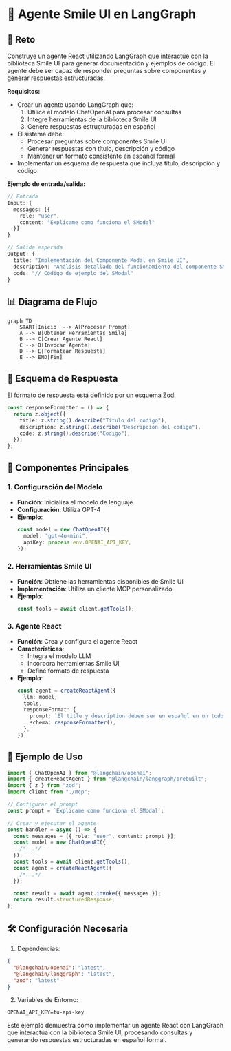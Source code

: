 # 🎨 Agente Smile UI en LangGraph

## 🎯 Reto

Construye un agente React utilizando LangGraph que interactúe con la biblioteca Smile UI para generar documentación y ejemplos de código. El agente debe ser capaz de responder preguntas sobre componentes y generar respuestas estructuradas.

**Requisitos:**

- Crear un agente usando LangGraph que:
  1. Utilice el modelo ChatOpenAI para procesar consultas
  2. Integre herramientas de la biblioteca Smile UI
  3. Genere respuestas estructuradas en español
- El sistema debe:
  - Procesar preguntas sobre componentes Smile UI
  - Generar respuestas con título, descripción y código
  - Mantener un formato consistente en español formal
- Implementar un esquema de respuesta que incluya título, descripción y código

**Ejemplo de entrada/salida:**

```typescript
// Entrada
Input: {
  messages: [{
    role: "user",
    content: "Explicame como funciona el SModal"
  }]
}

// Salida esperada
Output: {
  title: "Implementación del Componente Modal en Smile UI",
  description: "Análisis detallado del funcionamiento del componente SModal",
  code: "// Código de ejemplo del SModal"
}
```

## 📊 Diagrama de Flujo

```mermaid
graph TD
    START[Inicio] --> A[Procesar Prompt]
    A --> B[Obtener Herramientas Smile]
    B --> C[Crear Agente React]
    C --> D[Invocar Agente]
    D --> E[Formatear Respuesta]
    E --> END[Fin]
```

## 🔄 Esquema de Respuesta

El formato de respuesta está definido por un esquema Zod:

```typescript
const responseFormatter = () => {
  return z.object({
    title: z.string().describe("Titulo del codigo"),
    description: z.string().describe("Descripcion del codigo"),
    code: z.string().describe("Codigo"),
  });
};
```

## 🎯 Componentes Principales

### 1. Configuración del Modelo

- **Función**: Inicializa el modelo de lenguaje
- **Configuración**: Utiliza GPT-4
- **Ejemplo**:
  ```typescript
  const model = new ChatOpenAI({
    model: "gpt-4o-mini",
    apiKey: process.env.OPENAI_API_KEY,
  });
  ```

### 2. Herramientas Smile UI

- **Función**: Obtiene las herramientas disponibles de Smile UI
- **Implementación**: Utiliza un cliente MCP personalizado
- **Ejemplo**:
  ```typescript
  const tools = await client.getTools();
  ```

### 3. Agente React

- **Función**: Crea y configura el agente React
- **Características**:
  - Integra el modelo LLM
  - Incorpora herramientas Smile UI
  - Define formato de respuesta
- **Ejemplo**:
  ```typescript
  const agent = createReactAgent({
    llm: model,
    tools,
    responseFormat: {
      prompt: `El title y description deben ser en español en un todo extremadamente formal`,
      schema: responseFormatter(),
    },
  });
  ```

## 📝 Ejemplo de Uso

```typescript
import { ChatOpenAI } from "@langchain/openai";
import { createReactAgent } from "@langchain/langgraph/prebuilt";
import { z } from "zod";
import client from "./mcp";

// Configurar el prompt
const prompt = `Explicame como funciona el SModal`;

// Crear y ejecutar el agente
const handler = async () => {
  const messages = [{ role: "user", content: prompt }];
  const model = new ChatOpenAI({
    /*...*/
  });
  const tools = await client.getTools();
  const agent = createReactAgent({
    /*...*/
  });

  const result = await agent.invoke({ messages });
  return result.structuredResponse;
};
```

## 🛠️ Configuración Necesaria

1. Dependencias:

```json
{
  "@langchain/openai": "latest",
  "@langchain/langgraph": "latest",
  "zod": "latest"
}
```

2. Variables de Entorno:

```env
OPENAI_API_KEY=tu-api-key
```

Este ejemplo demuestra cómo implementar un agente React con LangGraph que interactúa con la biblioteca Smile UI, procesando consultas y generando respuestas estructuradas en español formal.
